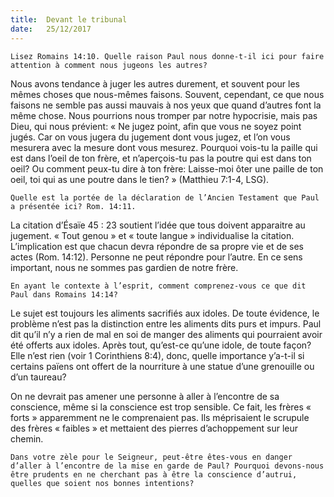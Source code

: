 ```yaml
---
title:  Devant le tribunal
date:   25/12/2017
---
```


`Lisez Romains 14:10. Quelle raison Paul nous donne-t-il ici pour faire attention à comment nous jugeons les autres?`

Nous avons tendance à juger les autres durement, et souvent pour les mêmes choses que nous-mêmes faisons. Souvent, cependant, ce que nous faisons ne semble pas aussi mauvais à nos yeux que quand d’autres font la même chose. Nous pourrions nous tromper par notre hypocrisie, mais pas Dieu, qui nous prévient: « Ne jugez point, afin que vous ne soyez point jugés. Car on vous jugera du jugement dont vous jugez, et l’on vous mesurera avec la mesure dont vous mesurez. Pourquoi vois-tu la paille qui est dans l’oeil de ton frère, et n’aperçois-tu pas la poutre qui est dans ton oeil? Ou comment peux-tu dire à ton frère: Laisse-moi ôter une paille de ton oeil, toi qui as une poutre dans le tien? » (Matthieu 7:1-4, LSG). 

`Quelle est la portée de la déclaration de l’Ancien Testament que Paul a présentée ici? Rom. 14:11.`

La citation d’Ésaïe 45 : 23 soutient l’idée que tous doivent apparaitre au jugement. « Tout genou » et « toute langue » individualise la citation. L’implication est que chacun devra répondre de sa propre vie et de ses actes (Rom. 14:12). Personne ne peut répondre pour l’autre. En ce sens important, nous ne sommes pas gardien de notre frère. 

`En ayant le contexte à l’esprit, comment comprenez-vous ce que dit Paul dans Romains 14:14?`

Le sujet est toujours les aliments sacrifiés aux idoles. De toute évidence, le problème n’est pas la distinction entre les aliments dits purs et impurs. Paul dit qu’il n’y a rien de mal en soi de manger des aliments qui pourraient avoir été offerts aux idoles. Après tout, qu’est-ce qu’une idole, de toute façon? Elle n’est rien (voir 1 Corinthiens 8:4), donc, quelle importance y’a-t-il si certains païens ont offert de la nourriture à une statue d’une grenouille ou d’un taureau? 

On ne devrait pas amener une personne à aller à l’encontre de sa conscience, même si la conscience est trop sensible. Ce fait, les frères « forts » apparemment ne le comprenaient pas. Ils méprisaient le scrupule des frères « faibles » et mettaient des pierres d’achoppement sur leur chemin. 

`Dans votre zèle pour le Seigneur, peut-être êtes-vous en danger d’aller à l’encontre de la mise en garde de Paul? Pourquoi devons-nous être prudents en ne cherchant pas à être la conscience d’autrui, quelles que soient nos bonnes intentions?`